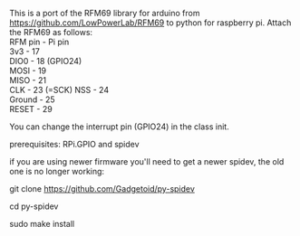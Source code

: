 This is a port of the RFM69 library for arduino from https://github.com/LowPowerLab/RFM69 to python for raspberry pi.
Attach the RFM69 as follows:  
RFM pin - Pi pin  
3v3     - 17  
DIO0    - 18 (GPIO24)  
MOSI    - 19  
MISO    - 21  
CLK     - 23  (=SCK)
NSS     - 24  
Ground  - 25  
RESET   - 29

You can change the interrupt pin (GPIO24) in the class init.  

prerequisites: RPi.GPIO and spidev

if you are using newer firmware you'll need to get a newer spidev, the old one is no longer working:

git clone https://github.com/Gadgetoid/py-spidev

cd py-spidev

sudo make install
